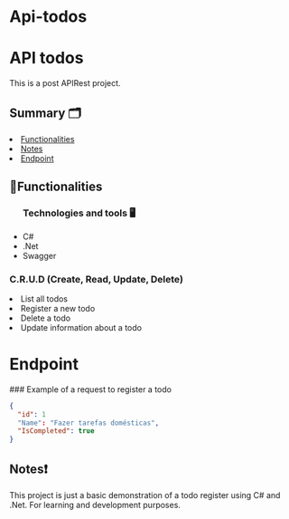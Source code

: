 # Api-todos

<h1>API todos</h1>
  <p>This is a post APIRest project.</p>

<h2>Summary 🗂️</h2>
  <li><a href="#Functionalities">Functionalities</a></li>
  <li><a href="#notes">Notes</a></li>
  <li><a href="#endpoint">Endpoint</a></li>

<h2  id="Functionalities">📑Functionalities</h2>
<ul>
<h3>Technologies and tools 🖥️</h3>
<li>C#</li>
<li>.Net</li>
<li>Swagger</li>
  </ul>
     <h3>C.R.U.D (Create, Read, Update, Delete)</h3>
      <li>List all todos</li>
      <li>Register a new todo</li>
      <li>Delete a todo</li>
      <li>Update information about a todo</li>

      
  <h1 id="endpoint">Endpoint</h1>
  ### Example of a request to register a todo
  
  ```json
{
    "id": 1
	"Name": "Fazer tarefas domésticas",
	"IsCompleted": true
}
  ```

 <h2 id="notes">Notes❗</h2>
  <p>This project is just a basic demonstration of a todo register using C# and .Net. For learning and development purposes.</p>
  
